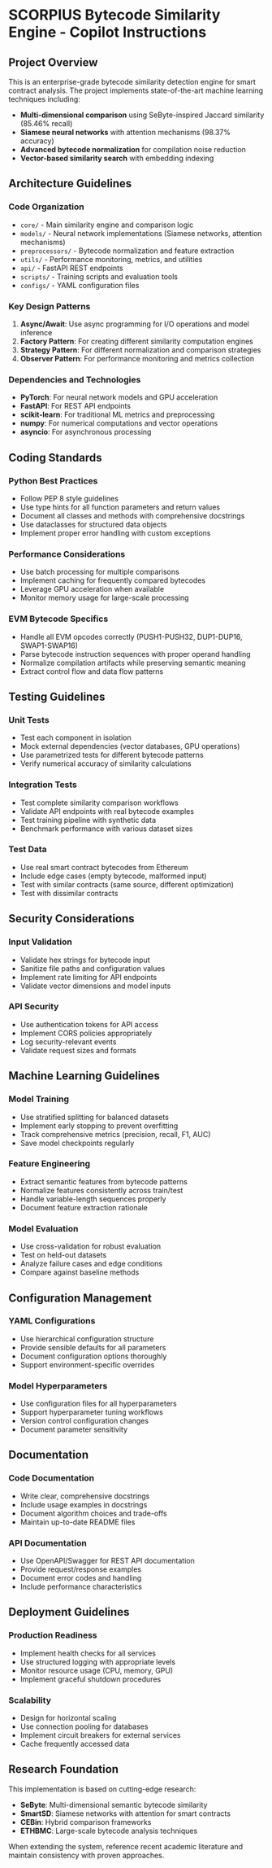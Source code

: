 # SCORPIUS Bytecode Similarity Engine - Copilot Instructions

<!-- Use this file to provide workspace-specific custom instructions to Copilot. For more details, visit https://code.visualstudio.com/docs/copilot/copilot-customization#_use-a-githubcopilotinstructionsmd-file -->

## Project Overview

This is an enterprise-grade bytecode similarity detection engine for smart contract analysis. The project implements state-of-the-art machine learning techniques including:

- **Multi-dimensional comparison** using SeByte-inspired Jaccard similarity (85.46% recall)
- **Siamese neural networks** with attention mechanisms (98.37% accuracy)
- **Advanced bytecode normalization** for compilation noise reduction
- **Vector-based similarity search** with embedding indexing

## Architecture Guidelines

### Code Organization
- `core/` - Main similarity engine and comparison logic
- `models/` - Neural network implementations (Siamese networks, attention mechanisms)
- `preprocessors/` - Bytecode normalization and feature extraction
- `utils/` - Performance monitoring, metrics, and utilities
- `api/` - FastAPI REST endpoints
- `scripts/` - Training scripts and evaluation tools
- `configs/` - YAML configuration files

### Key Design Patterns
1. **Async/Await**: Use async programming for I/O operations and model inference
2. **Factory Pattern**: For creating different similarity computation engines
3. **Strategy Pattern**: For different normalization and comparison strategies
4. **Observer Pattern**: For performance monitoring and metrics collection

### Dependencies and Technologies
- **PyTorch**: For neural network models and GPU acceleration
- **FastAPI**: For REST API endpoints
- **scikit-learn**: For traditional ML metrics and preprocessing
- **numpy**: For numerical computations and vector operations
- **asyncio**: For asynchronous processing

## Coding Standards

### Python Best Practices
- Follow PEP 8 style guidelines
- Use type hints for all function parameters and return values
- Document all classes and methods with comprehensive docstrings
- Use dataclasses for structured data objects
- Implement proper error handling with custom exceptions

### Performance Considerations
- Use batch processing for multiple comparisons
- Implement caching for frequently compared bytecodes
- Leverage GPU acceleration when available
- Monitor memory usage for large-scale processing

### EVM Bytecode Specifics
- Handle all EVM opcodes correctly (PUSH1-PUSH32, DUP1-DUP16, SWAP1-SWAP16)
- Parse bytecode instruction sequences with proper operand handling
- Normalize compilation artifacts while preserving semantic meaning
- Extract control flow and data flow patterns

## Testing Guidelines

### Unit Tests
- Test each component in isolation
- Mock external dependencies (vector databases, GPU operations)
- Use parametrized tests for different bytecode patterns
- Verify numerical accuracy of similarity calculations

### Integration Tests
- Test complete similarity comparison workflows
- Validate API endpoints with real bytecode examples
- Test training pipeline with synthetic data
- Benchmark performance with various dataset sizes

### Test Data
- Use real smart contract bytecodes from Ethereum
- Include edge cases (empty bytecode, malformed input)
- Test with similar contracts (same source, different optimization)
- Test with dissimilar contracts

## Security Considerations

### Input Validation
- Validate hex strings for bytecode input
- Sanitize file paths and configuration values
- Implement rate limiting for API endpoints
- Validate vector dimensions and model inputs

### API Security
- Use authentication tokens for API access
- Implement CORS policies appropriately
- Log security-relevant events
- Validate request sizes and formats

## Machine Learning Guidelines

### Model Training
- Use stratified splitting for balanced datasets
- Implement early stopping to prevent overfitting
- Track comprehensive metrics (precision, recall, F1, AUC)
- Save model checkpoints regularly

### Feature Engineering
- Extract semantic features from bytecode patterns
- Normalize features consistently across train/test
- Handle variable-length sequences properly
- Document feature extraction rationale

### Model Evaluation
- Use cross-validation for robust evaluation
- Test on held-out datasets
- Analyze failure cases and edge conditions
- Compare against baseline methods

## Configuration Management

### YAML Configurations
- Use hierarchical configuration structure
- Provide sensible defaults for all parameters
- Document configuration options thoroughly
- Support environment-specific overrides

### Model Hyperparameters
- Use configuration files for all hyperparameters
- Support hyperparameter tuning workflows
- Version control configuration changes
- Document parameter sensitivity

## Documentation

### Code Documentation
- Write clear, comprehensive docstrings
- Include usage examples in docstrings
- Document algorithm choices and trade-offs
- Maintain up-to-date README files

### API Documentation
- Use OpenAPI/Swagger for REST API documentation
- Provide request/response examples
- Document error codes and handling
- Include performance characteristics

## Deployment Guidelines

### Production Readiness
- Implement health checks for all services
- Use structured logging with appropriate levels
- Monitor resource usage (CPU, memory, GPU)
- Implement graceful shutdown procedures

### Scalability
- Design for horizontal scaling
- Use connection pooling for databases
- Implement circuit breakers for external services
- Cache frequently accessed data

## Research Foundation

This implementation is based on cutting-edge research:
- **SeByte**: Multi-dimensional semantic bytecode similarity
- **SmartSD**: Siamese networks with attention for smart contracts
- **CEBin**: Hybrid comparison frameworks
- **ETHBMC**: Large-scale bytecode analysis techniques

When extending the system, reference recent academic literature and maintain consistency with proven approaches.
